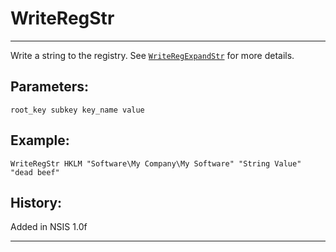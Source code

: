 # WriteRegStr

---

Write a string to the registry. See [`WriteRegExpandStr`][1] for more details.

## Parameters:

    root_key subkey key_name value

## Example:

	WriteRegStr HKLM "Software\My Company\My Software" "String Value" "dead beef"

## History:

Added in NSIS 1.0f

---

[1]: WriteRegExpandStr.md